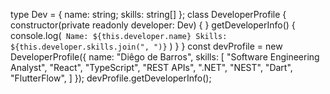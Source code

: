 type Dev = { name: string; skills: string[] };
class DeveloperProfile {
    constructor(private readonly developer: Dev) { }
    getDeveloperInfo() {
        console.log(`
            Name: ${this.developer.name}
            Skills: ${this.developer.skills.join(", ")}`
        )
    }
}
const devProfile = new DeveloperProfile({
    name: "Diêgo de Barros",
    skills: [
        "Software Engineering Analyst",
        "React",
        "TypeScript",
        "REST APIs",
        ".NET",
        "NEST",
        "Dart",
        "FlutterFlow",
    ]
});
devProfile.getDeveloperInfo();

